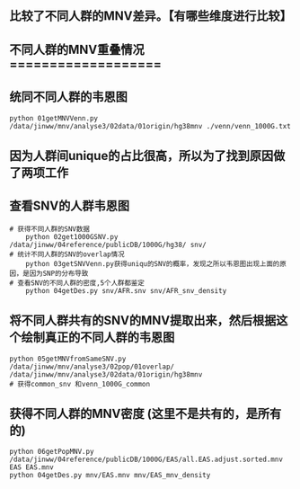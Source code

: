 ## 比较了不同人群的MNV差异。【有哪些维度进行比较】
## 不同人群的MNV重叠情况 ===================
## 统同不同人群的韦恩图
    python 01getMNVVenn.py /data/jinww/mnv/analyse3/02data/01origin/hg38mnv ./venn/venn_1000G.txt
## 因为人群间unique的占比很高，所以为了找到原因做了两项工作
## 查看SNV的人群韦恩图
    # 获得不同人群的SNV数据
        python 02get1000GSNV.py /data/jinww/04reference/publicDB/1000G/hg38/ snv/ 
    # 统计不同人群的SNV的overlap情况
        python 03getSNVVenn.py获得uniqu的SNV的概率，发现之所以韦恩图出现上面的原因，是因为SNP的分布导致
    # 查看SNV的不同人群的密度,5个人群都鉴定
        python 04getDes.py snv/AFR.snv snv/AFR_snv_density 
## 将不同人群共有的SNV的MNV提取出来，然后根据这个绘制真正的不同人群的韦恩图
    python 05getMNVfromSameSNV.py  /data/jinww/mnv/analyse3/02pop/01overlap/ /data/jinww/mnv/analyse3/02data/01origin/hg38mnv
    # 获得common_snv 和venn_1000G_common
## 获得不同人群的MNV密度 (这里不是共有的，是所有的)
    python 06getPopMNV.py /data/jinww/04reference/publicDB/1000G/EAS/all.EAS.adjust.sorted.mnv EAS EAS.mnv
    python 04getDes.py mnv/EAS.mnv mnv/EAS_mnv_density

